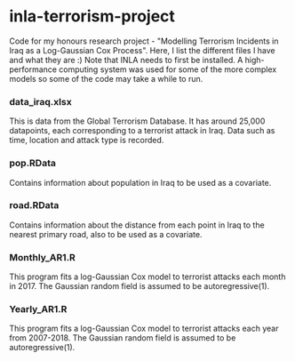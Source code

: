 # inla-terrorism-project
Code for my honours research project - "Modelling Terrorism Incidents in Iraq as a Log-Gaussian Cox Process". Here, I list the different files I have and what they are :)
Note that INLA needs to first be installed. A high-performance computing system was used for some of the more complex models so some of the code may take a while to run.

### data_iraq.xlsx
This is data from the Global Terrorism Database. It has around 25,000 datapoints, each corresponding to a terrorist attack in Iraq. Data such as time, location and attack type is recorded. 

### pop.RData
Contains information about population in Iraq to be used as a covariate.

### road.RData
Contains information about the distance from each point in Iraq to the nearest primary road, also to be used as a covariate.

### Monthly_AR1.R
This program fits a log-Gaussian Cox model to terrorist attacks each month in 2017. The Gaussian random field is assumed to be autoregressive(1).

### Yearly_AR1.R
This program fits a log-Gaussian Cox model to terrorist attacks each year from 2007-2018. The Gaussian random field is assumed to be autoregressive(1).
